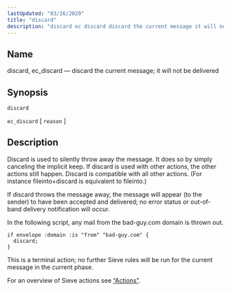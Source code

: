 ```yaml
---
lastUpdated: "03/26/2020"
title: "discard"
description: "discard ec discard discard the current message it will not be delivered discard ec discard reason Discard is used to silently throw away the message It does so by simply canceling the implicit keep If discard is used with other actions the other actions still happen Discard is compatible with..."
---
```


<a name="sieve.ref.discard"></a> 
## Name

discard, ec_discard — discard the current message; it will not be delivered

## Synopsis

`discard`

`ec_discard` [ *`reason`* ]

<a name="idp28949424"></a> 
## Description

Discard is used to silently throw away the message. It does so by simply canceling the implicit keep. If discard is used with other actions, the other actions still happen. Discard is compatible with all other actions. (For instance fileinto+discard is equivalent to fileinto.)

If discard throws the message away, the message will appear (to the sender) to have been accepted and delivered; no error status or out-of-band delivery notification will occur.

In the following script, any mail from the bad-guy.com domain is thrown out.

<a name="example.discard"></a> 


```
if envelope :domain :is "from" "bad-guy.com" {
  discard;
}
```

This is a terminal action; no further Sieve rules will be run for the current message in the current phase.

For an overview of Sieve actions see [“Actions”](/momentum/3/3-reference/sieve-syntax-basic#sieve.syntax.basic.actions).